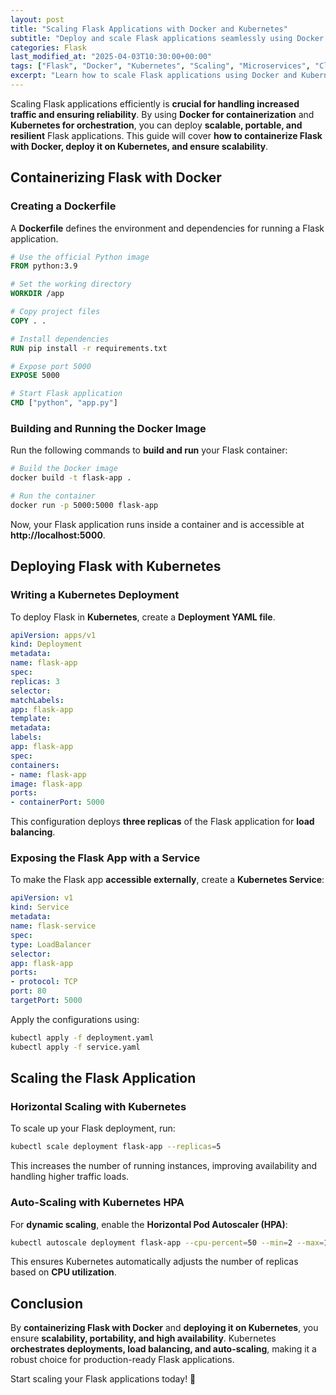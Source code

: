 ```yaml
---
layout: post
title: "Scaling Flask Applications with Docker and Kubernetes"
subtitle: "Deploy and scale Flask applications seamlessly using Docker and Kubernetes"
categories: Flask
last_modified_at: "2025-04-03T10:30:00+00:00"
tags: ["Flask", "Docker", "Kubernetes", "Scaling", "Microservices", "Cloud"]
excerpt: "Learn how to scale Flask applications using Docker and Kubernetes. This guide covers containerization, orchestration, and best practices for deploying Flask at scale."
---
```

Scaling Flask applications efficiently is **crucial for handling increased traffic and ensuring reliability**. By using **Docker for containerization** and **Kubernetes for orchestration**, you can deploy **scalable, portable, and resilient** Flask applications. This guide will cover **how to containerize Flask with Docker, deploy it on Kubernetes, and ensure scalability**.

## Containerizing Flask with Docker

### Creating a Dockerfile

A **Dockerfile** defines the environment and dependencies for running a Flask application.

```dockerfile
# Use the official Python image
FROM python:3.9

# Set the working directory
WORKDIR /app

# Copy project files
COPY . .

# Install dependencies
RUN pip install -r requirements.txt

# Expose port 5000
EXPOSE 5000

# Start Flask application
CMD ["python", "app.py"]
```

### Building and Running the Docker Image

Run the following commands to **build and run** your Flask container:

```bash
# Build the Docker image
docker build -t flask-app .

# Run the container
docker run -p 5000:5000 flask-app
```

Now, your Flask application runs inside a container and is accessible at **http://localhost:5000**.

## Deploying Flask with Kubernetes

### Writing a Kubernetes Deployment

To deploy Flask in **Kubernetes**, create a **Deployment YAML file**.

```yaml
apiVersion: apps/v1
kind: Deployment
metadata:
name: flask-app
spec:
replicas: 3
selector:
matchLabels:
app: flask-app
template:
metadata:
labels:
app: flask-app
spec:
containers:
- name: flask-app
image: flask-app
ports:
- containerPort: 5000
```

This configuration deploys **three replicas** of the Flask application for **load balancing**.

### Exposing the Flask App with a Service

To make the Flask app **accessible externally**, create a **Kubernetes Service**:

```yaml
apiVersion: v1
kind: Service
metadata:
name: flask-service
spec:
type: LoadBalancer
selector:
app: flask-app
ports:
- protocol: TCP
port: 80
targetPort: 5000
```

Apply the configurations using:

```bash
kubectl apply -f deployment.yaml
kubectl apply -f service.yaml
```

## Scaling the Flask Application

### Horizontal Scaling with Kubernetes

To scale up your Flask deployment, run:

```bash
kubectl scale deployment flask-app --replicas=5
```

This increases the number of running instances, improving availability and handling higher traffic loads.

### Auto-Scaling with Kubernetes HPA

For **dynamic scaling**, enable the **Horizontal Pod Autoscaler (HPA)**:

```bash
kubectl autoscale deployment flask-app --cpu-percent=50 --min=2 --max=10
```

This ensures Kubernetes automatically adjusts the number of replicas based on **CPU utilization**.

## Conclusion

By **containerizing Flask with Docker** and **deploying it on Kubernetes**, you ensure **scalability, portability, and high availability**. Kubernetes **orchestrates deployments, load balancing, and auto-scaling**, making it a robust choice for production-ready Flask applications.

Start scaling your Flask applications today! 🚀  
